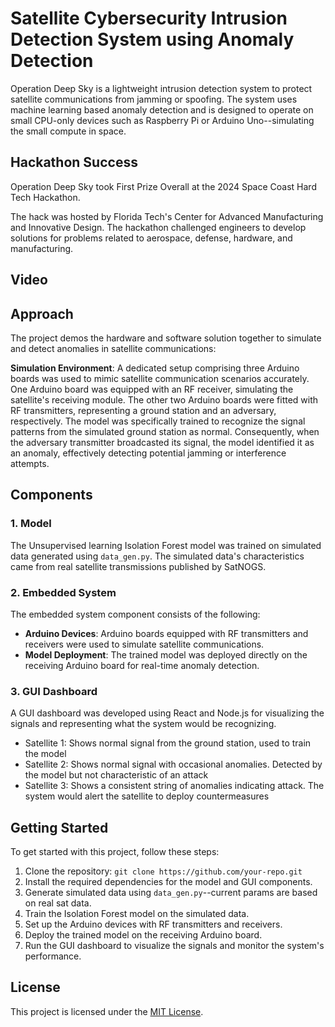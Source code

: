 # Satellite Cybersecurity Intrusion Detection System using Anomaly Detection

Operation Deep Sky is a lightweight intrusion detection system to protect satellite communications from jamming or spoofing. The system uses machine learning based anomaly detection and is designed to operate on small CPU-only devices such as Raspberry Pi or Arduino Uno--simulating the small compute in space.

## Hackathon Success

Operation Deep Sky took First Prize Overall at the 2024 Space Coast Hard Tech Hackathon.

The hack was hosted by Florida Tech's Center for Advanced Manufacturing and Innovative Design. The hackathon challenged engineers to develop solutions for problems related to aerospace, defense, hardware, and manufacturing.

## Video



## Approach

The project demos the hardware and software solution together to simulate and detect anomalies in satellite communications:

**Simulation Environment**: A dedicated setup comprising three Arduino boards was used to mimic satellite communication scenarios accurately. One Arduino board was equipped with an RF receiver, simulating the satellite's receiving module. The other two Arduino boards were fitted with RF transmitters, representing a ground station and an adversary, respectively.  The model was specifically trained to recognize the signal patterns from the simulated ground station as normal. Consequently, when the adversary transmitter broadcasted its signal, the model identified it as an anomaly, effectively detecting potential jamming or interference attempts.

## Components

### 1. Model

The Unsupervised learning Isolation Forest model was trained on simulated data generated using `data_gen.py`. The simulated data's characteristics came from real satellite transmissions published by SatNOGS.

### 2. Embedded System

The embedded system component consists of the following:

- **Arduino Devices**: Arduino boards equipped with RF transmitters and receivers were used to simulate satellite communications.
- **Model Deployment**: The trained model was deployed directly on the receiving Arduino board for real-time anomaly detection.

### 3. GUI Dashboard

A GUI dashboard was developed using React and Node.js for visualizing the signals and representing what the system would be recognizing.

- Satellite 1: Shows normal signal from the ground station, used to train the model
- Satellite 2: Shows normal signal with occasional anomalies. Detected by the model but not characteristic of an attack
- Satellite 3: Shows a consistent string of anomalies indicating attack. The system would alert the satellite to deploy countermeasures

## Getting Started

To get started with this project, follow these steps:

1. Clone the repository: `git clone https://github.com/your-repo.git`
2. Install the required dependencies for the model and GUI components.
3. Generate simulated data using `data_gen.py`--current params are based on real sat data.
4. Train the Isolation Forest model on the simulated data.
5. Set up the Arduino devices with RF transmitters and receivers.
6. Deploy the trained model on the receiving Arduino board.
7. Run the GUI dashboard to visualize the signals and monitor the system's performance.

## License

This project is licensed under the [MIT License](LICENSE).
